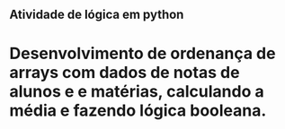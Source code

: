 ## Atividade de lógica em python

# Desenvolvimento de ordenança de arrays com dados de notas de alunos e e matérias, calculando a média e fazendo lógica booleana.
